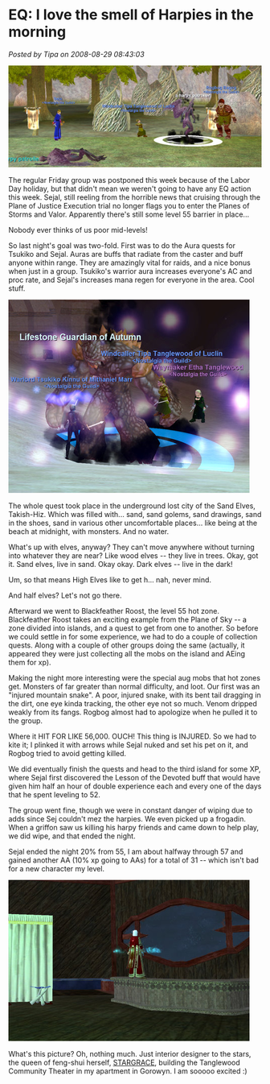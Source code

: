 # EQ: I love the smell of Harpies in the morning

*Posted by Tipa on 2008-08-29 08:43:03*

![](../../../uploads/2008/08/eqgame-2008-08-28-22-24-18-62.jpg "eqgame-2008-08-28-22-24-18-62")

The regular Friday group was postponed this week because of the Labor Day holiday, but that didn't mean we weren't going to have any EQ action this week. Sejal, still reeling from the horrible news that cruising through the Plane of Justice Execution trial no longer flags you to enter the Planes of Storms and Valor. Apparently there's still some level 55 barrier in place...

Nobody ever thinks of us poor mid-levels!

So last night's goal was two-fold. First was to do the Aura quests for Tsukiko and Sejal. Auras are buffs that radiate from the caster and buff anyone within range. They are amazingly vital for raids, and a nice bonus when just in a group. Tsukiko's warrior aura increases everyone's AC and proc rate, and Sejal's increases mana regen for everyone in the area. Cool stuff.

![](../../../uploads/2008/08/eqgame-2008-08-28-19-14-58-30.jpg "eqgame-2008-08-28-19-14-58-30")

The whole quest took place in the underground lost city of the Sand Elves, Takish-Hiz. Which was filled with... sand, sand golems, sand drawings, sand in the shoes, sand in various other uncomfortable places... like being at the beach at midnight, with monsters. And no water.

What's up with elves, anyway? They can't move anywhere without turning into whatever they are near? Like wood elves -- they live in trees. Okay, got it. Sand elves, live in sand. Okay okay. Dark elves -- live in the dark!

Um, so that means High Elves like to get h... nah, never mind.

And half elves? Let's not go there.

Afterward we went to Blackfeather Roost, the level 55 hot zone. Blackfeather Roost takes an exciting example from the Plane of Sky -- a zone divided into islands, and a quest to get from one to another. So before we could settle in for some experience, we had to do a couple of collection quests. Along with a couple of other groups doing the same (actually, it appeared they were just collecting all the mobs on the island and AEing them for xp).

Making the night more interesting were the special aug mobs that hot zones get. Monsters of far greater than normal difficulty, and loot. Our first was an "injured mountain snake". A poor, injured snake, with its bent tail dragging in the dirt, one eye kinda tracking, the other eye not so much. Venom dripped weakly from its fangs. Rogbog almost had to apologize when he pulled it to the group.

Where it HIT FOR LIKE 56,000. OUCH! This thing is INJURED. So we had to kite it; I plinked it with arrows while Sejal nuked and set his pet on it, and Rogbog tried to avoid getting killed.

We did eventually finish the quests and head to the third island for some XP, where Sejal first discovered the Lesson of the Devoted buff that would have given him half an hour of double experience each and every one of the days that he spent leveling to 52.

The group went fine, though we were in constant danger of wiping due to adds since Sej couldn't mez the harpies. We even picked up a frogadin. When a griffon saw us killing his harpy friends and came down to help play, we did wipe, and that ended the night.

Sejal ended the night 20% from 55, I am about halfway through 57 and gained another AA (10% xp going to AAs) for a total of 31 -- which isn't bad for a new character my level.

![](../../../uploads/2008/08/everquest2-2008-08-29-07-44-20-65.jpg "everquest2-2008-08-29-07-44-20-65")

What's this picture? Oh, nothing much. Just interior designer to the stars, the queen of feng-shui herself, [STARGRACE](http://mmoquests.com), building the Tanglewood Community Theater in my apartment in Gorowyn. I am sooooo excited :)

